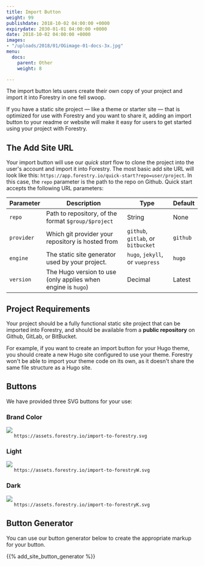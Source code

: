 ```yaml
---
title: Import Button
weight: 99
publishdate: 2018-10-02 04:00:00 +0000
expirydate: 2030-01-01 04:00:00 +0000
date: 2018-10-02 04:00:00 +0000
images:
- "/uploads/2018/01/OGimage-01-docs-3x.jpg"
menu:
  docs:
    parent: Other
    weight: 8

---
```


The import button lets users create their own copy of your project and import it into Forestry in one fell swoop.

If you have a static site project &mdash; like a theme or starter site &mdash; that is optimized for use with Forestry and you want to share it, adding an import button to your readme or website will make it easy for users to get started using your project with Forestry.

## The Add Site URL

Your import button will use our *quick start* flow to clone the project into the user's account and import it into Forestry. The most basic add site URL will look like this: `https://app.forestry.io/quick-start?repo=user/project`. In this case, the `repo` parameter is the path to the repo on Github. Quick start accepts the following URL parameters:

| Parameter | Description | Type | Default |
| --- | --- | --- | --- |
| `repo` | Path to repository, of the format `$group/$project` | String | None |
| `provider` | Which git provider your repository is hosted from | `github`, `gitlab`, or `bitbucket` | `github` |
| `engine` | The static site generator used by your project. | `hugo`, `jekyll`, or `vuepress` | `hugo` |
| `version` | The Hugo version to use (only applies when engine is `hugo`) | Decimal | Latest |

## Project Requirements

Your project should be a fully functional static site project that can be imported into Forestry, and should be available from a **public repository** on Github, GitLab, or BitBucket.

For example, if you want to create an import button for your Hugo theme, you should create a new Hugo site configured to use your theme. Forestry won't be able to import your theme code on its own, as it doesn't share the same file structure as a Hugo site.

## Buttons

We have provided three SVG buttons for your use:

### Brand Color

<div class="vert-level">
  <img style="min-height: 2em;" class="no-lightbox" src="https://assets.forestry.io/import-to-forestry.svg" /> 
  <code>https://assets.forestry.io/import-to-forestry.svg</code>
</div>

### Light
<div class="vert-level">
  <img style="min-height: 2em;" class="no-lightbox" src="https://assets.forestry.io/import-to-forestryW.svg" /> <code>https://assets.forestry.io/import-to-forestryW.svg</code>
</div>

### Dark
<div class="vert-level">
  <img style="min-height: 2em;" class="no-lightbox" src="https://assets.forestry.io/import-to-forestryK.svg" /> <code>https://assets.forestry.io/import-to-forestryK.svg</code>
</div>

## Button Generator

You can use our button generator below to create the appropriate markup for your button.

{{% add_site_button_generator %}}

